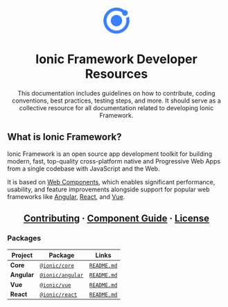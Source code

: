 <p align="center">
  <a href="#">
    <img alt="Ionic Logo" src="https://github.com/ionic-team/ionic-framework/blob/main/.github/assets/logo.png?raw=true" width="60" />
  </a>
</p>

<h1 align="center">
  Ionic Framework Developer Resources
</h1>

<p align="center">
  This documentation includes guidelines on how to contribute, coding conventions, best practices, testing steps, and more. It should serve as a collective resource for all documentation related to developing Ionic Framework.
</p>

## What is Ionic Framework?

Ionic Framework is an open source app development toolkit for building modern, fast, top-quality cross-platform native and Progressive Web Apps from a single codebase with JavaScript and the Web.

It is based on <a href="https://www.webcomponents.org/introduction">Web Components</a>, which enables significant performance, usability, and feature improvements alongside support for popular web frameworks like <a href="https://angular.io/">Angular</a>, <a href="https://reactjs.com/">React</a>, and <a href="https://vuejs.org/">Vue</a>.

</p>

<h2 align="center">
  <a href="./CONTRIBUTING.md">Contributing</a>
  <span> · </span>
  <a href="./COMPONENT_GUIDE.md">Component Guide</a>
  <span> · </span>
  <a href="https://github.com/ionic-team/ionic-framework/blob/main/LICENSE">License</a>
</h2>

### Packages

| Project | Package | Links |
| ------- | ------- |:-----:|
| **Core** | [`@ionic/core`](https://www.npmjs.com/package/@ionic/core) | [`README.md`](core/README.md)
| **Angular** | [`@ionic/angular`](https://www.npmjs.com/package/@ionic/angular) | [`README.md`](packages/angular/README.md)
| **Vue** | [`@ionic/vue`](https://www.npmjs.com/package/@ionic/vue) | [`README.md`](packages/vue/README.md)
| **React** | [`@ionic/react`](https://www.npmjs.com/package/@ionic/react) | [`README.md`](packages/react/README.md)
